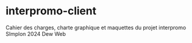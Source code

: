 # interpromo-client
Cahier des charges, charte graphique et maquettes du projet interpromo SImplon 2024 Dew Web
